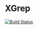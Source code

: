 # XGrep

[![Build Status](https://github.com/sadit/XGrep.jl/actions/workflows/CI.yml/badge.svg?branch=main)](https://github.com/sadit/XGrep.jl/actions/workflows/CI.yml?query=branch%3Amain)

